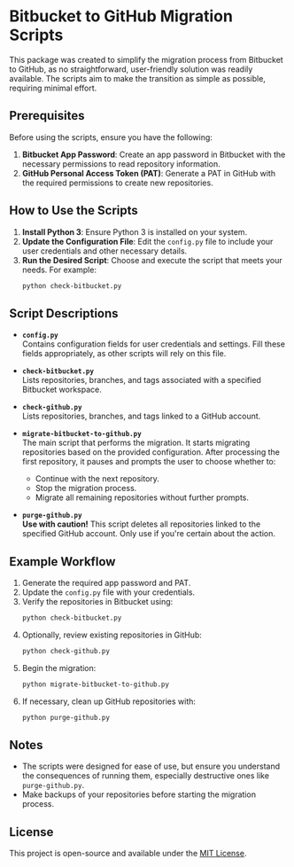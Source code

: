 
# Bitbucket to GitHub Migration Scripts

This package was created to simplify the migration process from Bitbucket to GitHub, as no straightforward, user-friendly solution was readily available. The scripts aim to make the transition as simple as possible, requiring minimal effort.

## Prerequisites

Before using the scripts, ensure you have the following:

1. **Bitbucket App Password**: Create an app password in Bitbucket with the necessary permissions to read repository information.
2. **GitHub Personal Access Token (PAT)**: Generate a PAT in GitHub with the required permissions to create new repositories.

## How to Use the Scripts

1. **Install Python 3**: Ensure Python 3 is installed on your system.
2. **Update the Configuration File**: Edit the `config.py` file to include your user credentials and other necessary details.
3. **Run the Desired Script**: Choose and execute the script that meets your needs. For example:  
   ```bash
   python check-bitbucket.py
   ```

## Script Descriptions

- **`config.py`**  
  Contains configuration fields for user credentials and settings. Fill these fields appropriately, as other scripts will rely on this file.

- **`check-bitbucket.py`**  
  Lists repositories, branches, and tags associated with a specified Bitbucket workspace.

- **`check-github.py`**  
  Lists repositories, branches, and tags linked to a GitHub account.

- **`migrate-bitbucket-to-github.py`**  
  The main script that performs the migration. It starts migrating repositories based on the provided configuration. After processing the first repository, it pauses and prompts the user to choose whether to:
  - Continue with the next repository.
  - Stop the migration process.
  - Migrate all remaining repositories without further prompts.

- **`purge-github.py`**  
  **Use with caution!** This script deletes all repositories linked to the specified GitHub account. Only use if you're certain about the action.

## Example Workflow

1. Generate the required app password and PAT.
2. Update the `config.py` file with your credentials.
3. Verify the repositories in Bitbucket using:
   ```bash
   python check-bitbucket.py
   ```
4. Optionally, review existing repositories in GitHub:
   ```bash
   python check-github.py
   ```
5. Begin the migration:
   ```bash
   python migrate-bitbucket-to-github.py
   ```
6. If necessary, clean up GitHub repositories with:
   ```bash
   python purge-github.py
   ```

## Notes

- The scripts were designed for ease of use, but ensure you understand the consequences of running them, especially destructive ones like `purge-github.py`.
- Make backups of your repositories before starting the migration process.

## License

This project is open-source and available under the [MIT License](LICENSE).
